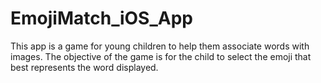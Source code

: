 # EmojiMatch_iOS_App
This app is a game for young children to help them associate words with images. The objective of the game is for the child to select the emoji that best represents the word displayed.
